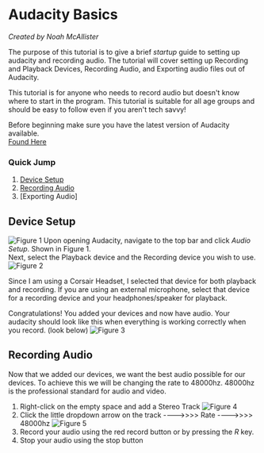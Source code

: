 # Audacity Basics
*Created by Noah McAllister*

The purpose of this tutorial is to give a brief *startup* guide to setting up audacity and recording audio. The tutorial will cover setting up Recording and Playback Devices, Recording Audio, and Exporting audio files out of Audacity.

This tutorial is for anyone who needs to record audio but doesn't know where to start in the program. This tutorial is suitable for all age groups and should be easy to follow even if you aren't tech savvy!

Before beginning make sure you have the latest version of Audacity available.  
[Found Here](https://www.audacityteam.org/)


### Quick Jump
1. [Device Setup](#device-setup)
2. [Recording Audio](#recording-audio)
3. [Exporting Audio]


## Device Setup
![Figure 1](https://github.com/noahmcallister04/Final-Project/assets/116388091/f374aedd-33f5-4088-9d10-2489c8b785e3)
Upon opening Audacity, navigate to the top bar and click *Audio Setup*. Shown in Figure 1.   
Next, select the Playback device and the Recording device you wish to use.  
![Figure 2](https://github.com/noahmcallister04/Final-Project/assets/116388091/c3540fdc-d03d-4176-90bc-042a6aef5c01)

Since I am using a Corsair Headset, I selected that device for both playback and recording. If you are using an external microphone, select that device for a recording device and your headphones/speaker for playback.

Congratulations! You added your devices and now have audio. Your audacity should look like this when everything is working correctly when you record. (look below)
![Figure 3](https://github.com/noahmcallister04/Final-Project/assets/116388091/79fc75f4-eb0f-463f-bd91-2bb0f5714757)

## Recording Audio

Now that we added our devices, we want the best audio possible for our devices. To achieve this we will be changing the rate to 48000hz. 48000hz is the professional standard for audio and video.  

1. Right-click on the empty space and add a Stereo Track
  ![Figure 4](https://github.com/noahmcallister04/Final-Project/assets/116388091/ddd4e9d4-a7d8-4f33-a023-94a6a0994b71)
2. Click the little dropdown arrow on the track ---->>>> Rate ---->>>> 48000hz
  ![Figure 5](https://github.com/noahmcallister04/Final-Project/assets/116388091/1644a56a-c260-44c3-b717-0ecdbdc67ee7)
3. Record your audio using the red record button or by pressing the *R* key.
4. Stop your audio using the stop button






















